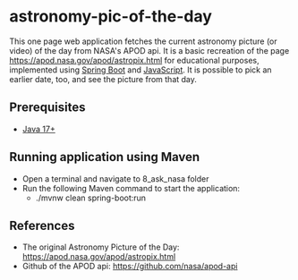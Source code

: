 # astronomy-pic-of-the-day


This one page web application fetches the current astronomy picture (or video) of the day from NASA's APOD api.
It is a basic recreation of the page https://apod.nasa.gov/apod/astropix.html for educational purposes, 
implemented using [Spring Boot](https://docs.spring.io/spring-boot/docs/current/reference/htmlsingle/) 
and [JavaScript](https://developer.mozilla.org/en-US/docs/Web/JavaScript).
It is possible to pick an earlier date, too, and see the picture from that day.
 
## Prerequisites
 - [Java 17+](https://www.oracle.com/java/technologies/downloads/#java17)
 
 ## Running application using Maven
 - Open a terminal and navigate to 8_ask_nasa folder
 - Run the following Maven command to start the application:
    - ./mvnw clean spring-boot:run


## References
- The original Astronomy Picture of the Day:
<https://apod.nasa.gov/apod/astropix.html>
- Github of the APOD api:
<https://github.com/nasa/apod-api>
